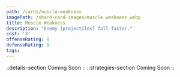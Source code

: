 ```yaml
---
path: /cards/muscle-weakness
imagePath: /shard-card-images/muscle_weakness.webp
title: Muscle Weakness
description: "Enemy [projectiles] fall faster."
cost: '3'
offenseRating: 0
defenseRating: 0
tags:
---
```

::details-section
Coming Soon
::
::strategies-section
Coming Soon
::